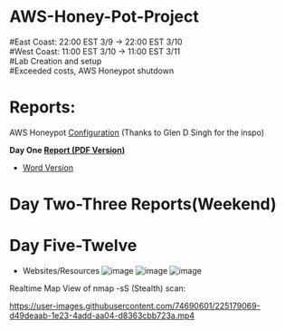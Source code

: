 # AWS-Honey-Pot-Project
#East Coast: 22:00 EST 3/9 -> 22:00 EST 3/10 <br>
#West Coast: 11:00 EST 3/10 -> 11:00 EST 3/11 <br>
#Lab Creation and setup <br>
#Exceeded costs, AWS Honeypot shutdown <br>
# Reports: <br>

AWS Honeypot [Configuration](https://github.com/BrennenT7/AWS-Honey-Pot-Project/blob/main/AWS%20Honeypot%20Configuration%20Lab.pdf) (Thanks to Glen D Singh for the inspo) <br>



**Day One [Report  (PDF Version)](https://github.com/BrennenT7/AWS-Honey-Pot-Project/blob/main/AWS%20Honeypot%20Day%201%20Observations.pdf)**
* [Word Version](https://github.com/BrennenT7/AWS-Honey-Pot-Project/blob/main/AWS%20Honeypot%20Day%201%20Observations%20(Word).docx)
# Day Two-Three Reports(Weekend)
# Day Five-Twelve
 * Websites/Resources
![image](https://user-images.githubusercontent.com/74690601/224519289-12eaa89a-ec66-4532-ae42-510e735356b7.png)
![image](https://user-images.githubusercontent.com/74690601/224519772-3b9d9407-72aa-4ed7-aa7a-ac26ada91a50.png)
![image](https://user-images.githubusercontent.com/74690601/224519801-a76d082d-08ef-429e-8c75-de56ab340bc6.png)

Realtime Map View of nmap -sS (Stealth) scan: 



https://user-images.githubusercontent.com/74690601/225179069-d49deaab-1e23-4add-aa04-d8363cbb723a.mp4

